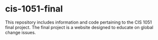 # cis-1051-final
This repository includes information and code pertaining to the CIS 1051 final project. The final project is a website designed to educate on global change issues.
